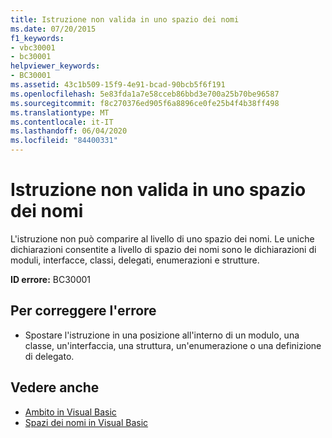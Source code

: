 ```yaml
---
title: Istruzione non valida in uno spazio dei nomi
ms.date: 07/20/2015
f1_keywords:
- vbc30001
- bc30001
helpviewer_keywords:
- BC30001
ms.assetid: 43c1b509-15f9-4e91-bcad-90bcb5f6f191
ms.openlocfilehash: 5e83fda1a7e58cceb86bbd3e700a25b70be96587
ms.sourcegitcommit: f8c270376ed905f6a8896ce0fe25b4f4b38ff498
ms.translationtype: MT
ms.contentlocale: it-IT
ms.lasthandoff: 06/04/2020
ms.locfileid: "84400331"
---
```

# <a name="statement-is-not-valid-in-a-namespace"></a>Istruzione non valida in uno spazio dei nomi
L'istruzione non può comparire al livello di uno spazio dei nomi. Le uniche dichiarazioni consentite a livello di spazio dei nomi sono le dichiarazioni di moduli, interfacce, classi, delegati, enumerazioni e strutture.  
  
 **ID errore:** BC30001  
  
## <a name="to-correct-this-error"></a>Per correggere l'errore  
  
- Spostare l'istruzione in una posizione all'interno di un modulo, una classe, un'interfaccia, una struttura, un'enumerazione o una definizione di delegato.  
  
## <a name="see-also"></a>Vedere anche

- [Ambito in Visual Basic](../../programming-guide/language-features/declared-elements/scope.md)
- [Spazi dei nomi in Visual Basic](../../programming-guide/program-structure/namespaces.md)
